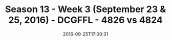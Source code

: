 ---
title: Season 13 - Week 3 (September 23 & 25, 2016) - DCGFFL - 4826 vs 4824
teams_score:
- team: 4826
  score:
- team: 4824
  score: 8
mvp: A. Hackbarth (Red); J. Steslicki (P. Blue)
game-ball: B. Relaford (Red); M. Malysa (P. Blue)
sportsperson: ''
season: 13
week: 3
date: '2016-09-25T17:00:31'
pageid: season-13-week-3-september-23-25-2016-4826-vs-4824
---